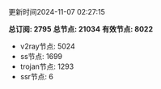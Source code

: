 更新时间2024-11-07 02:27:15

**总订阅: 2795**
**总节点: 21034**
**有效节点: 8022**
- v2ray节点: 5024
- ss节点: 1699
- trojan节点: 1293
- ssr节点: 6
